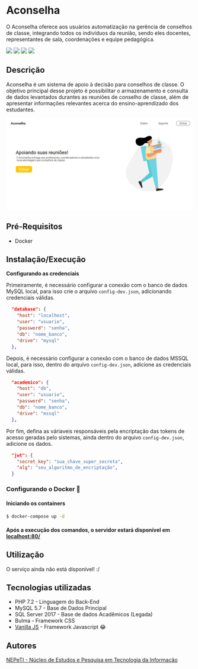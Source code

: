 # Aconselha
O Aconselha oferece aos usuários automatização na gerência de conselhos de classe, integrando todos os indivíduos da reunião, sendo eles docentes, representantes de sala, coordenações e equipe pedagógica. 

![](https://img.shields.io/github/issues/AlexandreL0pes/sadc)
![](https://img.shields.io/github/forks/AlexandreL0pes/sadc)
![](https://img.shields.io/github/stars/AlexandreL0pes/sadc)
![](https://img.shields.io/github/license/AlexandreL0pes/sadc)

## Descrição 

Aconselha é um sistema de apoio à decisão para conselhos de classe. O objetivo principal desse projeto é possibilitar o armazenamento e consulta de dados levantados durantes as reuniões de conselho de classe, além de apresentar informações relevantes acerca do ensino-aprendizado dos estudantes.

![Aconselha - Tela Inicial](docs/ACONSELHA.jpg)
## Pré-Requisitos
- Docker 

## Instalação/Execução

**Configurando as credenciais** 

Primeiramente, é necessário configurar a conexão com o banco de dados MySQL local, para isso crie o arquivo `config-dev.json`, adicionando credenciais válidas.
```json
  "database": {
    "host": "localhost",
    "user": "usuario",
    "password": "senha",
    "db": "nome_banco",
    "drive": "mysql"
  },
```

Depois, é necessário configurar a conexão com o banco de dados MSSQL local, para isso, dentro do arquivo `config-dev.json`, adicione as credenciais válidas.
```json
  "academico": {
    "host": "db",
    "user": "usuario",
    "password": "senha",
    "db": "nome_banco",
    "drive": "mssql"
  },

```

Por fim, defina as váriaveis responsáveis pela encriptação das tokens de acesso geradas pelo sistemas, ainda dentro do arquivo `config-dev.json`, adicione os dados.

```json
  "jwt": {
    "secret_key": "sua_chave_super_secreta",
    "alg": "seu_algoritmo_de_encriptação",
  }
```

### Configurando o Docker 🐳

#### Iniciando os containers

```bash
$ docker-compose up -d
```

#### Após a execução dos comandos, o servidor estará disponível em [localhost:80/](http://localhost:80/)

## Utilização 
O serviço ainda não está disponível! :/

## Tecnologias utilizadas
- PHP 7.2 - Linguagem do Back-End
- MySQL 5.7 - Base de Dados Principal
- SQL Server 2017 - Base de dados Acadêmicos (Legada)
- Bulma - Framework CSS
- [Vanilla JS](http://vanilla-js.com/) - Framework Javascript 😂

## Autores
[NEPeTI - Núcleo de Estudos e Pesquisa em Tecnologia da Informação](https://informatica.ifgoiano.edu.br/index.php/nepeti)



